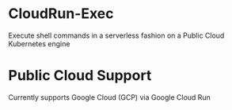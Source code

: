 # CloudRun-Exec
Execute shell commands in a serverless fashion on a Public Cloud Kubernetes engine

# Public Cloud Support
Currently supports Google Cloud (GCP) via Google Cloud Run
